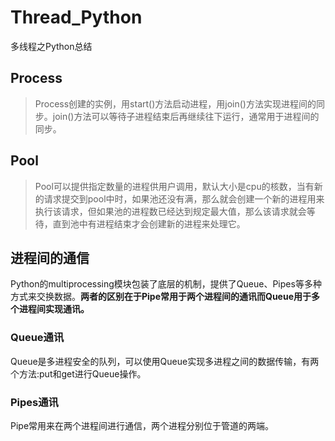 # Thread_Python
多线程之Python总结

## Process
>Process创建的实例，用start()方法启动进程，用join()方法实现进程间的同步。join()方法可以等待子进程结束后再继续往下运行，通常用于进程间的同步。

## Pool
>Pool可以提供指定数量的进程供用户调用，默认大小是cpu的核数，当有新的请求提交到pool中时，如果池还没有满，那么就会创建一个新的进程用来执行该请求，但如果池的进程数已经达到规定最大值，那么该请求就会等待，直到池中有进程结束才会创建新的进程来处理它。

## 进程间的通信
Python的multiprocessing模块包装了底层的机制，提供了Queue、Pipes等多种方式来交换数据。**两者的区别在于Pipe常用于两个进程间的通讯而Queue用于多个进程间实现通讯。**

### Queue通讯
Queue是多进程安全的队列，可以使用Queue实现多进程之间的数据传输，有两个方法:put和get进行Queue操作。

### Pipes通讯
Pipe常用来在两个进程间进行通信，两个进程分别位于管道的两端。
